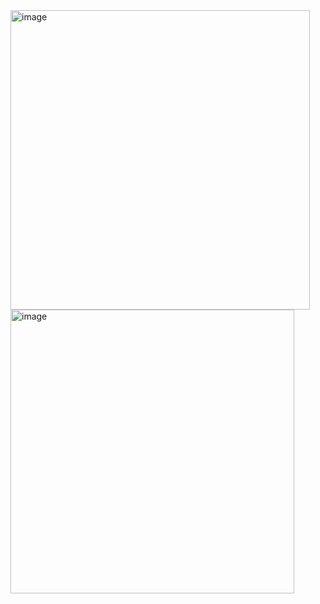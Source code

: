 <img width="479" alt="image" src="https://user-images.githubusercontent.com/117038006/217529664-38236bdd-460a-4863-a8ee-ccbdb89be0f7.png">
<img width="454" alt="image" src="https://user-images.githubusercontent.com/117038006/217529681-488d3f84-f0cb-485b-949e-eafef742fa09.png">
